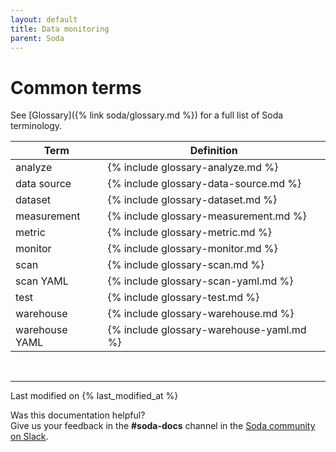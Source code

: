 ```yaml
---
layout: default
title: Data monitoring
parent: Soda
---
```


# Common terms

See [Glossary]({% link soda/glossary.md %}) for a full list of Soda terminology.

| Term | Definition |
| ---- | ---------- |
| analyze | {% include glossary-analyze.md %} |
| data source | {% include glossary-data-source.md %} |
| dataset | {% include glossary-dataset.md %} |
| measurement | {% include glossary-measurement.md %} |
| metric | {% include glossary-metric.md %} |
| monitor | {% include glossary-monitor.md %} |
| scan | {% include glossary-scan.md %} |
| scan YAML | {% include glossary-scan-yaml.md %} |
| test | {% include glossary-test.md %} |
| warehouse | {% include glossary-warehouse.md %} |
| warehouse YAML | {% include glossary-warehouse-yaml.md %} |

<br />

---
Last modified on {% last_modified_at %}

Was this documentation helpful? <br /> Give us your feedback in the **#soda-docs** channel in the <a href="http://community.soda.io/slack" target="_blank"> Soda community on Slack</a>.